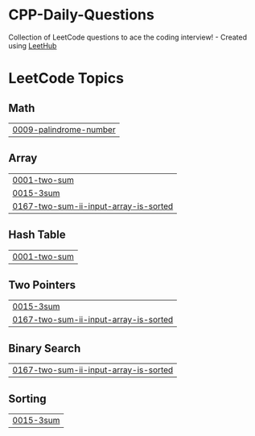 # CPP-Daily-Questions
Collection of LeetCode questions to ace the coding interview! - Created using [LeetHub](https://github.com/QasimWani/LeetHub)

<!---LeetCode Topics Start-->
# LeetCode Topics
## Math
|  |
| ------- |
| [0009-palindrome-number](https://github.com/TARANPREETKAUR18/CPP-Daily-Questions/tree/master/0009-palindrome-number) |
## Array
|  |
| ------- |
| [0001-two-sum](https://github.com/TARANPREETKAUR18/CPP-Daily-Questions/tree/master/0001-two-sum) |
| [0015-3sum](https://github.com/TARANPREETKAUR18/CPP-Daily-Questions/tree/master/0015-3sum) |
| [0167-two-sum-ii-input-array-is-sorted](https://github.com/TARANPREETKAUR18/CPP-Daily-Questions/tree/master/0167-two-sum-ii-input-array-is-sorted) |
## Hash Table
|  |
| ------- |
| [0001-two-sum](https://github.com/TARANPREETKAUR18/CPP-Daily-Questions/tree/master/0001-two-sum) |
## Two Pointers
|  |
| ------- |
| [0015-3sum](https://github.com/TARANPREETKAUR18/CPP-Daily-Questions/tree/master/0015-3sum) |
| [0167-two-sum-ii-input-array-is-sorted](https://github.com/TARANPREETKAUR18/CPP-Daily-Questions/tree/master/0167-two-sum-ii-input-array-is-sorted) |
## Binary Search
|  |
| ------- |
| [0167-two-sum-ii-input-array-is-sorted](https://github.com/TARANPREETKAUR18/CPP-Daily-Questions/tree/master/0167-two-sum-ii-input-array-is-sorted) |
## Sorting
|  |
| ------- |
| [0015-3sum](https://github.com/TARANPREETKAUR18/CPP-Daily-Questions/tree/master/0015-3sum) |
<!---LeetCode Topics End-->